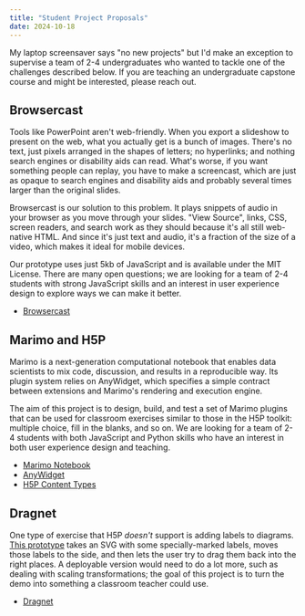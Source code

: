 ```yaml
---
title: "Student Project Proposals"
date: 2024-10-18
---
```


My laptop screensaver says "no new projects" but I'd make an exception
to supervise a team of 2-4 undergraduates who wanted to tackle one of
the challenges described below. If you are teaching an undergraduate
capstone course and might be interested, please reach out.

## Browsercast

Tools like PowerPoint aren't web-friendly.  When you export a
slideshow to present on the web, what you actually get is a bunch of
images.  There's no text, just pixels arranged in the shapes of
letters; no hyperlinks; and nothing search engines or disability aids
can read.  What's worse, if you want something people can replay, you
have to make a screencast, which are just as opaque to search engines
and disability aids and probably several times larger than the
original slides.

Browsercast is our solution to this problem.  It plays snippets of
audio in your browser as you move through your slides.  "View Source",
links, CSS, screen readers, and search work as they should because
it's all still web-native HTML.  And since it's just text and audio,
it's a fraction of the size of a video, which makes it ideal for
mobile devices.

Our prototype uses just 5kb of JavaScript and is available under the
MIT License. There are many open questions; we are looking for a team
of 2-4 students with strong JavaScript skills and an interest in user
experience design to explore ways we can make it better.

- [Browsercast](https://github.com/gvwilson/browsercast)

## Marimo and H5P

Marimo is a next-generation computational notebook that enables data
scientists to mix code, discussion, and results in a reproducible way.
Its plugin system relies on AnyWidget, which specifies a simple
contract between extensions and Marimo's rendering and execution
engine.

The aim of this project is to design, build, and test a set of Marimo
plugins that can be used for classroom exercises similar to those in
the H5P toolkit: multiple choice, fill in the blanks, and so on. We
are looking for a team of 2-4 students with both JavaScript and Python
skills who have an interest in both user experience design and
teaching.

- [Marimo Notebook](https://marimo.io/)
- [AnyWidget](https://anywidget.dev/)
- [H5P Content Types](https://h5p.org/content-types-and-applications)

## Dragnet

One type of exercise that H5P *doesn't* support is adding labels to
diagrams. [This prototype](https://iezer.github.io/dragnet/) takes an
SVG with some specially-marked labels, moves those labels to the side,
and then lets the user try to drag them back into the right places.  A
deployable version would need to do a lot more, such as dealing with
scaling transformations; the goal of this project is to turn the demo
into something a classroom teacher could use.

- [Dragnet](https://github.com/iezer/dragnet)
